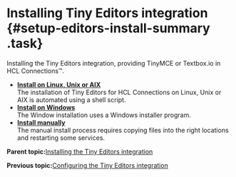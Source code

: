 # Installing Tiny Editors integration {#setup-editors-install-summary .task}

Installing the Tiny Editors integration, providing TinyMCE or Textbox.io in HCL Connections™.

-   **[Install on Linux, Unix or AIX](../../install/tiny_editors/t_01-setup_03-editors_02-install_01-install-on-linux-unix-or-aix.md)**  
The installation of Tiny Editors for HCL Connections on Linux, Unix or AIX is automated using a shell script.
-   **[Install on Windows](../../install/tiny_editors/t_01-setup_03-editors_02-install_02-install-on-windows.md)**  
The Window installation uses a Windows installer program.
-   **[Install manually](../../install/tiny_editors/t_01-setup_03-editors_02-install_03-install-manually.md)**  
The manual install process requires copying files into the right locations and restarting some services.

**Parent topic:**[Installing the Tiny Editors integration](../../install/tiny_editors/t_01-setup_03-editors_00-summary.md)

**Previous topic:**[Configuring the Tiny Editors integration](../../install/tiny_editors/t_01-setup_03-editors_01-configure_00-summary.md)

